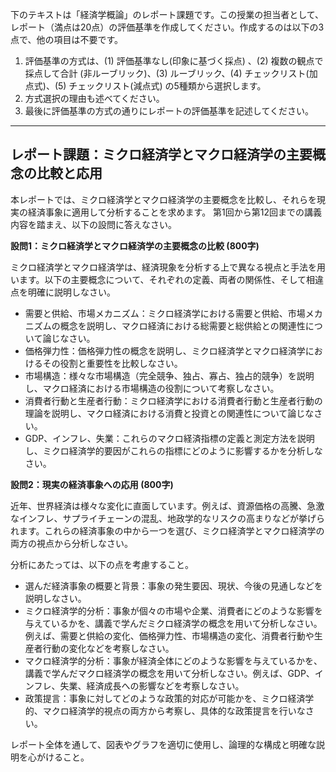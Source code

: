 下のテキストは「経済学概論」のレポート課題です。この授業の担当者として、レポート（満点は20点）の評価基準を作成してください。作成するのは以下の3点で、他の項目は不要です。

1. 評価基準の方式は、(1) 評価基準なし(印象に基づく採点) 、(2) 複数の観点で採点して合計  (非ルーブリック)、(3) ルーブリック、(4) チェックリスト(加点式)、(5) チェックリスト(減点式) の5種類から選択します。
2. 方式選択の理由も述べてください。
3. 最後に評価基準の方式の通りにレポートの評価基準を記述してください。

---------------------------------------
## レポート課題：ミクロ経済学とマクロ経済学の主要概念の比較と応用

本レポートでは、ミクロ経済学とマクロ経済学の主要概念を比較し、それらを現実の経済事象に適用して分析することを求めます。  第1回から第12回までの講義内容を踏まえ、以下の設問に答えなさい。

**設問1：ミクロ経済学とマクロ経済学の主要概念の比較 (800字)**

ミクロ経済学とマクロ経済学は、経済現象を分析する上で異なる視点と手法を用います。以下の主要概念について、それぞれの定義、両者の関係性、そして相違点を明確に説明しなさい。

* 需要と供給、市場メカニズム：ミクロ経済学における需要と供給、市場メカニズムの概念を説明し、マクロ経済における総需要と総供給との関連性について論じなさい。
* 価格弾力性：価格弾力性の概念を説明し、ミクロ経済学とマクロ経済学におけるその役割と重要性を比較しなさい。
* 市場構造：様々な市場構造（完全競争、独占、寡占、独占的競争）を説明し、マクロ経済における市場構造の役割について考察しなさい。
* 消費者行動と生産者行動：ミクロ経済学における消費者行動と生産者行動の理論を説明し、マクロ経済における消費と投資との関連性について論じなさい。
* GDP、インフレ、失業：これらのマクロ経済指標の定義と測定方法を説明し、ミクロ経済学的要因がこれらの指標にどのように影響するかを分析しなさい。


**設問2：現実の経済事象への応用 (800字)**

近年、世界経済は様々な変化に直面しています。例えば、資源価格の高騰、急激なインフレ、サプライチェーンの混乱、地政学的なリスクの高まりなどが挙げられます。これらの経済事象の中から一つを選び、ミクロ経済学とマクロ経済学の両方の視点から分析しなさい。

分析にあたっては、以下の点を考慮すること。

* 選んだ経済事象の概要と背景：事象の発生要因、現状、今後の見通しなどを説明しなさい。
* ミクロ経済学的分析：事象が個々の市場や企業、消費者にどのような影響を与えているかを、講義で学んだミクロ経済学の概念を用いて分析しなさい。例えば、需要と供給の変化、価格弾力性、市場構造の変化、消費者行動や生産者行動の変化などを考察しなさい。
* マクロ経済学的分析：事象が経済全体にどのような影響を与えているかを、講義で学んだマクロ経済学の概念を用いて分析しなさい。例えば、GDP、インフレ、失業、経済成長への影響などを考察しなさい。
* 政策提言：事象に対してどのような政策的対応が可能かを、ミクロ経済学的、マクロ経済学的視点の両方から考察し、具体的な政策提言を行いなさい。


レポート全体を通して、図表やグラフを適切に使用し、論理的な構成と明確な説明を心がけること。
